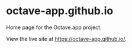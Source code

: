 octave-app.github.io
====================

Home page for the Octave.app project.

View the live site at https://octave-app.github.io/.
